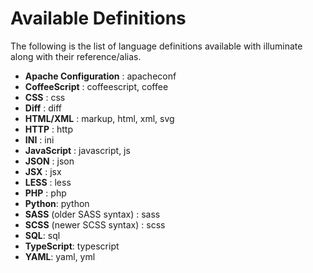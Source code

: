# Available Definitions

The following is the list of language definitions available with illuminate along with their reference/alias.

- **Apache Configuration** : apacheconf
- **CoffeeScript** : coffeescript, coffee
- **CSS** : css
- **Diff** : diff
- **HTML/XML** : markup, html, xml, svg
- **HTTP** : http
- **INI** : ini
- **JavaScript** : javascript, js
- **JSON** : json
- **JSX** : jsx
- **LESS** : less
- **PHP** : php
- **Python**: python
- **SASS** (older SASS syntax) : sass
- **SCSS** (newer SCSS syntax) : scss
- **SQL**: sql
- **TypeScript**: typescript
- **YAML**: yaml, yml
